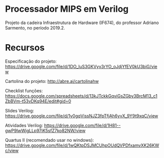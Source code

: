 # Processador MIPS em Verilog
Projeto da cadeira Infraestrutura de Hardware (IF674), do professor Adriano Sarmento, no período 2019.2.

# Recursos

Especificação do projeto: https://drive.google.com/file/d/1DO_luS3GKVyv3rYO_oJdjYfEV0kU3biG/view

Cartolina do projeto: http://abre.ai/cartolinahw

Checklist funções: https://docs.google.com/spreadsheets/d/13kJTckkGqviGsZGby3BrcM13_c1ZbBVm-t53vDKq94E/edit#gid=0

Slides Verilog: https://drive.google.com/file/d/1y0gqVissNJZ3fpTfjAh6yvX_9Y9t9xqC/view

Atividades Verilog: https://drive.google.com/file/d/1H81--gwP9lwWjgLLp97iK5sfZ7ko82NW/view

Quartus II (recomendado usar no windows): https://drive.google.com/file/d/1wQKtpDSJMCUhpOUdQVPDfxamvXK26KWc/view